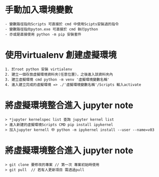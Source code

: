 # 手動加入環境變數  
    - 變數路徑指向Scripts 可直接於 cmd 中使用Scipts安裝過的指令
    - 變數路徑指向pyton.exe 可直接於 cmd 執行python
    - 亦或是直接使用 python -m pip 安裝套件
# 使用virtualenv 創建虛擬環境
    1. 於root python 安裝 virtialenv
    2. 建立一個存放虛擬環境資料夾(任意位置)，之後進入該資料夾內
    3. 建立虛擬環境 cmd python -m venv '虛擬環境變數名稱'
    4. 進入建立完成的虛擬環境 => ./'虛擬環境變數名稱'/Scripts 輸入activate 
# 將虛擬環境整合進入 jupyter note 
    > *jupyter kernelspec list 查詢 jupyter kernel list 
    > 進入新建的虛擬環境Scripts CMD pip install ipykernel
    > 加入jupyter kernell 中 python -m ipykernel install --user --name=v03
# 將虛擬環境整合進入 jupyter note 
    > git clone 要修改的專案 // 第一次 專案初始時使用
    > git pull  // 若有人更新項目 需透過pull
    